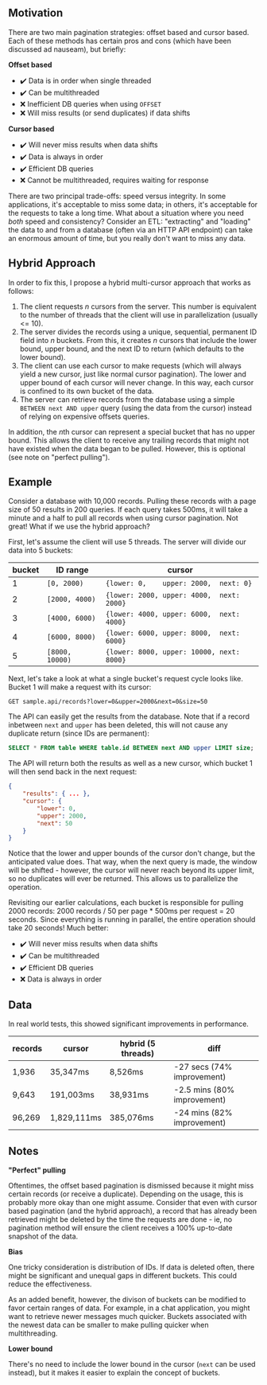 Motivation
---
There are two main pagination strategies: offset based and cursor based. Each of these methods has certain pros and cons (which have been discussed ad nauseam), but briefly:

**Offset based**
- ✔️ Data is in order when single threaded
- ✔️ Can be multithreaded
- ❌ Inefficient DB queries when using `OFFSET`
- ❌ Will miss results (or send duplicates) if data shifts

**Cursor based**
- ✔️ Will never miss results when data shifts
- ✔️ Data is always in order
- ✔️ Efficient DB queries
- ❌ Cannot be multithreaded, requires waiting for response

There are two principal trade-offs: speed versus integrity. In some applications, it's acceptable to miss some data; in others, it's acceptable for the requests to take a long time. What about a situation where you need *both* speed and consistency? Consider an ETL: "extracting" and "loading" the data to and from a database (often via an HTTP API endpoint) can take an enormous amount of time, but you really don't want to miss any data.

Hybrid Approach
---

In order to fix this, I propose a hybrid multi-cursor approach that works as follows:

1. The client requests *n* cursors from the server. This number is equivalent to the number of threads that the client will use in parallelization (usually <= 10).
2. The server divides the records using a unique, sequential, permanent ID field into *n* buckets. From this, it creates *n* cursors that include the lower bound, upper bound, and the next ID to return (which defaults to the lower bound).
3. The client can use each cursor to make requests (which will always yield a new cursor, just like normal cursor pagination). The lower and upper bound of each cursor will never change. In this way, each cursor is confined to its own bucket of the data.
4. The server can retrieve records from the database using a simple `BETWEEN next AND upper` query (using the data from the cursor) instead of relying on expensive offsets queries.

In addition, the *n*th cursor can represent a special bucket that has no upper bound. This allows the client to receive any trailing records that might not have existed when the data began to be pulled. However, this is optional (see note on "perfect pulling").

Example
---
Consider a database with 10,000 records. Pulling these records with a page size of 50 results in 200 queries. If each query takes 500ms, it will take a minute and a half to pull all records when using cursor pagination. Not great! What if we use the hybrid approach?

First, let's assume the client will use 5 threads. The server will divide our data into 5 buckets:

| bucket | ID range         | cursor |
| ------ | -----            | ------- |
| 1      | `[0, 2000)`      | `{lower: 0,    upper: 2000,  next: 0}`
| 2      | `[2000, 4000)`   | `{lower: 2000, upper: 4000,  next: 2000}`
| 3      | `[4000, 6000)`   | `{lower: 4000, upper: 6000,  next: 4000}`
| 4      | `[6000, 8000)`   | `{lower: 6000, upper: 8000,  next: 6000}`
| 5      | `[8000, 10000)`  | `{lower: 8000, upper: 10000, next: 8000}`

Next, let's take a look at what a single bucket's request cycle looks like. Bucket 1 will make a request with its cursor:
```
GET sample.api/records?lower=0&upper=2000&next=0&size=50
```

The API can easily get the results from the database. Note that if a record inbetween `next` and `upper` has been deleted, this will not cause any duplicate return (since IDs are permanent):
```sql
SELECT * FROM table WHERE table.id BETWEEN next AND upper LIMIT size;
```

The API will return both the results as well as a new cursor, which bucket 1 will then send back in the next request:
```json
{
    "results": { ... },
    "cursor": {
        "lower": 0,
        "upper": 2000,
        "next": 50
    }
}
```
Notice that the lower and upper bounds of the cursor don't change, but the anticipated value does. That way, when the next query is made, the window will be shifted - however, the cursor will never reach beyond its upper limit, so no duplicates will ever be returned. This allows us to parallelize the operation. 

Revisiting our earlier calculations, each bucket is responsible for pulling 2000 records: 2000 records / 50 per page * 500ms per request = 20 seconds. Since everything is running in parallel, the entire operation should take 20 seconds! Much better:

- ✔️ Will never miss results when data shifts
- ✔️ Can be multithreaded
- ✔️ Efficient DB queries
- ❌ Data is always in order

Data
---
In real world tests, this showed significant improvements in performance.

| records | cursor | hybrid (5 threads) | diff |
| ------------ | ------ | ------ | ---- |
| 1,936        | 35,347ms | 8,526ms | -27 secs (74% improvement)
| 9,643        | 191,003ms | 38,931ms | -2.5 mins (80% improvement)
| 96,269       | 1,829,111ms | 385,076ms | -24 mins (82% improvement)

Notes
----
**"Perfect" pulling**

Oftentimes, the offset based pagination is dismissed because it might miss certain records (or receive a duplicate). Depending on the usage, this is probably more okay than one might assume. Consider that even with cursor based pagination (and the hybrid approach), a record that has already been retrieved might be deleted by the time the requests are done - ie, no pagination method will ensure the client receives a 100% up-to-date snapshot of the data.

**Bias**

One tricky consideration is distribution of IDs. If data is deleted often, there might be significant and unequal gaps in different buckets. This could reduce the effectiveness.

As an added benefit, however, the divison of buckets can be modified to favor certain ranges of data. For example, in a chat application, you might want to retrieve newer messages much quicker. Buckets associated with the newest data can be smaller to make pulling quicker when multithreading.

**Lower bound**

There's no need to include the lower bound in the cursor (`next` can be used instead), but it makes it easier to explain the concept of buckets.
